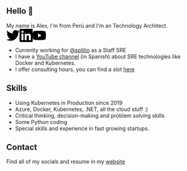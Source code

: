## Hello 👋

My name is Alex, I'm from Perú and I'm an Technology Architect.
<br/>
<a href="https://twitter.com/alexespejoch">
  <img align="left" alt="Alex Espejo | Twitter" width="35px" src="svg/icons/twitter.svg" />
</a>
<a href="https://www.linkedin.com/in/alexespejoch/">
  <img align="left" alt="Alex Espejo's LinkedIN" width="35px" src="svg/icons/linkedin.svg" />
</a>
<a href="https://youtube.com/@alexespejoch/">
  <img align="left" alt="El Blog del Arqui" width="35px" src="svg/icons/youtube.svg" />
</a>
<br/>
<br/>
* Currently working for [@splitio](https://github.com/splitio) as a Staff SRE
* I have a [YouTube channel](https://youtube.com/@alexespejoch) (in Spanish) about SRE technologies like Docker and Kubernetes.
* I offer consulting hours, you can find a slot [here](https://alexespejoch.github.io)

## Skills

* Using Kubernetes in Production since 2019
* Azure, Docker, Kubernetes, .NET, all the cloud stuff :) 
* Critical thinking, decision-making and problem solving skills
* Some Python coding
* Special skills and experience in fast growing startups.

## Contact

Find all of my socials and resume in my [website](https://alexespejoch.github.io)

<!--
**alexespejoch/alexespejoch** is a ✨ _special_ ✨ repository because its `README.md` (this file) appears on your GitHub profile.

Here are some ideas to get you started:

- 🔭 I’m currently working on ...
- 🌱 I’m currently learning ...
- 👯 I’m looking to collaborate on ...
- 🤔 I’m looking for help with ...
- 💬 Ask me about ...
- 📫 How to reach me: ...
- 😄 Pronouns: ...
- ⚡ Fun fact: ...
-->
